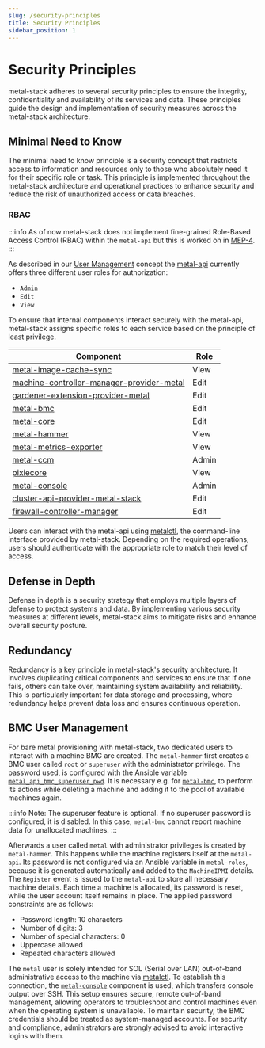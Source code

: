 ```yaml
---
slug: /security-principles
title: Security Principles
sidebar_position: 1
---
```


# Security Principles

metal-stack adheres to several security principles to ensure the integrity, confidentiality and availability of its services and data. These principles guide the design and implementation of security measures across the metal-stack architecture.

## Minimal Need to Know

The minimal need to know principle is a security concept that restricts access to information and resources only to those who absolutely need it for their specific role or task. This principle is implemented throughout the metal-stack architecture and operational practices to enhance security and reduce the risk of unauthorized access or data breaches.

### RBAC

:::info
As of now metal-stack does not implement fine-grained Role-Based Access Control (RBAC) within the `metal-api` but this is worked on in [MEP-4](../../../contributing/01-Proposals/MEP4/README.md).
:::

As described in our [User Management](../../05-Concepts/02-user-management.md) concept the [metal-api](https://github.com/metal-stack/metal-api) currently offers three different user roles for authorization:

- `Admin`
- `Edit`
- `View`

To ensure that internal components interact securely with the metal-api, metal-stack assigns specific roles to each service based on the principle of least privilege.

| Component                                                                                                             | Role  |
| --------------------------------------------------------------------------------------------------------------------- | ----- |
| [metal-image-cache-sync](https://github.com/metal-stack/metal-image-cache-sync)                                       | View  |
| [machine-controller-manager-provider-metal](https://github.com/metal-stack/machine-controller-manager-provider-metal) | Edit  |
| [gardener-extension-provider-metal](https://github.com/metal-stack/gardener-extension-provider-metal)                 | Edit  |
| [metal-bmc](https://github.com/metal-stack/metal-bmc)                                                                 | Edit  |
| [metal-core](https://github.com/metal-stack/metal-core)                                                               | Edit  |
| [metal-hammer](https://github.com/metal-stack/metal-hammer/)                                                          | View  |
| [metal-metrics-exporter](https://github.com/metal-stack/metal-metrics-exporter)                                       | View  |
| [metal-ccm](https://github.com/metal-stack/metal-ccm)                                                                 | Admin |
| [pixiecore](https://github.com/metal-stack/pixie)                                                                     | View  |
| [metal-console](https://github.com/metal-stack/metal-console)                                                         | Admin |
| [cluster-api-provider-metal-stack](https://github.com/metal-stack/cluster-api-provider-metal-stack)                   | Edit  |
| [firewall-controller-manager](https://github.com/metal-stack/firewall-controller-manager)                             | Edit  |

Users can interact with the metal-api using [metalctl](https://github.com/metal-stack/metalctl), the command-line interface provided by metal-stack. Depending on the required operations, users should authenticate with the appropriate role to match their level of access.

## Defense in Depth

Defense in depth is a security strategy that employs multiple layers of defense to protect systems and data. By implementing various security measures at different levels, metal-stack aims to mitigate risks and enhance overall security posture.

## Redundancy

Redundancy is a key principle in metal-stack's security architecture. It involves duplicating critical components and services to ensure that if one fails, others can take over, maintaining system availability and reliability. This is particularly important for data storage and processing, where redundancy helps prevent data loss and ensures continuous operation.

## BMC User Management

For bare metal provisioning with metal-stack, two dedicated users to interact with a machine BMC are created.
The `metal-hammer` first creates a BMC user called `root` or `superuser` with the administrator privilege. The password used, is configured with the Ansible variable [`metal_api_bmc_superuser_pwd`](https://github.com/metal-stack/metal-roles/blob/master/control-plane/roles/metal/README.md#metal-api). It is necessary e.g. for [`metal-bmc`](https://github.com/metal-stack/metal-roles/blob/master/partition/roles/metal-bmc/README.md), to perform its actions while deleting a machine and adding it to the pool of available machines again.

:::info
Note: The superuser feature is optional. If no superuser password is configured, it is disabled. In this case, `metal-bmc` cannot report machine data for unallocated machines.
:::

Afterwards a user called `metal` with administrator privileges is created by `metal-hammer`. This happens while the machine registers itself at the `metal-api`. Its password is not configured via an Ansible variable in `metal-roles`, because it is generated automatically and added to the `MachineIPMI` details. The `Register` event is issued to the `metal-api` to store all necessary machine details. Each time a machine is allocated, its password is reset, while the user account itself remains in place. The applied password constraints are as follows:

- Password length: 10 characters
- Number of digits: 3
- Number of special characters: 0
- Uppercase allowed
- Repeated characters allowed

The `metal` user is solely intended for SOL (Serial over LAN) out-of-band administrative access to the machine via [metalctl](/docs/references/metalctl). To establish this connection, the [`metal-console`](docs/references/metal-console) component is used, which transfers console output over SSH. This setup ensures secure, remote out-of-band management, allowing operators to troubleshoot and control machines even when the operating system is unavailable.
To maintain security, the BMC credentials should be treated as system-managed accounts. For security and compliance, administrators are strongly advised to avoid interactive logins with them.